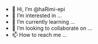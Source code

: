 - 👋 Hi, I’m @haRimi-epi
- 👀 I’m interested in ...
- 🌱 I’m currently learning ...
- 💞️ I’m looking to collaborate on ...
- 📫 How to reach me ...

<!---
haRimi-epi/haRimi-epi is a ✨ special ✨ repository because its `README.md` (this file) appears on your GitHub profile.
You can click the Preview link to take a look at your changes.
--->
